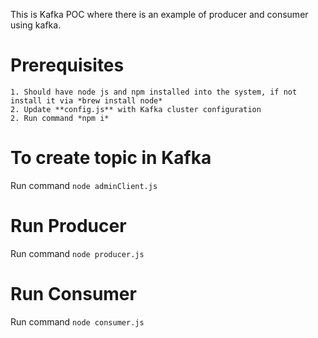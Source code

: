 This is Kafka POC where there is an example of producer and consumer using kafka.

# Prerequisites


    1. Should have node js and npm installed into the system, if not install it via *brew install node*
    2. Update **config.js** with Kafka cluster configuration
    2. Run command *npm i*

# To create topic in Kafka

Run command `node adminClient.js`

# Run Producer

Run command `node producer.js`

# Run Consumer

Run command `node consumer.js`
